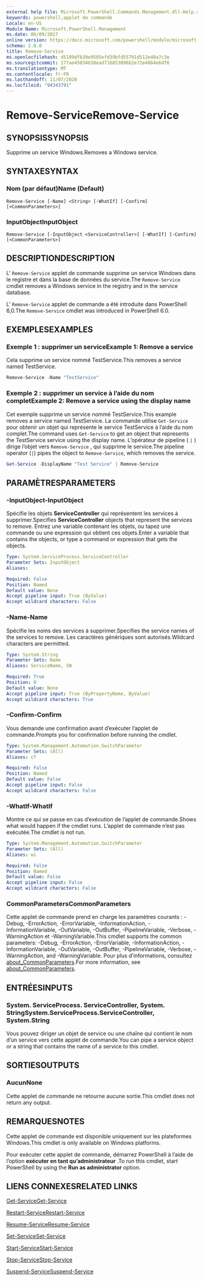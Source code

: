 ```yaml
---
external help file: Microsoft.PowerShell.Commands.Management.dll-Help.xml
keywords: powershell,applet de commande
Locale: en-US
Module Name: Microsoft.PowerShell.Management
ms.date: 06/09/2017
online version: https://docs.microsoft.com/powershell/module/microsoft.powershell.management/remove-service?view=powershell-6&WT.mc_id=ps-gethelp
schema: 2.0.0
title: Remove-Service
ms.openlocfilehash: d5189dfb39e9505efd39bfd55791d512e40a7c3e
ms.sourcegitcommit: 177ae45034b58ead716853096b2e72e4864e6df6
ms.translationtype: MT
ms.contentlocale: fr-FR
ms.lasthandoff: 11/07/2020
ms.locfileid: "94343791"
---
```

# <span data-ttu-id="91248-103">Remove-Service</span><span class="sxs-lookup"><span data-stu-id="91248-103">Remove-Service</span></span>

## <span data-ttu-id="91248-104">SYNOPSIS</span><span class="sxs-lookup"><span data-stu-id="91248-104">SYNOPSIS</span></span>
<span data-ttu-id="91248-105">Supprime un service Windows.</span><span class="sxs-lookup"><span data-stu-id="91248-105">Removes a Windows service.</span></span>

## <span data-ttu-id="91248-106">SYNTAXE</span><span class="sxs-lookup"><span data-stu-id="91248-106">SYNTAX</span></span>

### <span data-ttu-id="91248-107">Nom (par défaut)</span><span class="sxs-lookup"><span data-stu-id="91248-107">Name (Default)</span></span>

```
Remove-Service [-Name] <String> [-WhatIf] [-Confirm] [<CommonParameters>]
```

### <span data-ttu-id="91248-108">InputObject</span><span class="sxs-lookup"><span data-stu-id="91248-108">InputObject</span></span>

```
Remove-Service [-InputObject <ServiceController>] [-WhatIf] [-Confirm] [<CommonParameters>]
```

## <span data-ttu-id="91248-109">DESCRIPTION</span><span class="sxs-lookup"><span data-stu-id="91248-109">DESCRIPTION</span></span>

<span data-ttu-id="91248-110">L' `Remove-Service` applet de commande supprime un service Windows dans le registre et dans la base de données du service.</span><span class="sxs-lookup"><span data-stu-id="91248-110">The `Remove-Service` cmdlet removes a Windows service in the registry and in the service database.</span></span>

<span data-ttu-id="91248-111">L' `Remove-Service` applet de commande a été introduite dans PowerShell 6,0.</span><span class="sxs-lookup"><span data-stu-id="91248-111">The `Remove-Service` cmdlet was introduced in PowerShell 6.0.</span></span>

## <span data-ttu-id="91248-112">EXEMPLES</span><span class="sxs-lookup"><span data-stu-id="91248-112">EXAMPLES</span></span>

### <span data-ttu-id="91248-113">Exemple 1 : supprimer un service</span><span class="sxs-lookup"><span data-stu-id="91248-113">Example 1: Remove a service</span></span>

<span data-ttu-id="91248-114">Cela supprime un service nommé TestService.</span><span class="sxs-lookup"><span data-stu-id="91248-114">This removes a service named TestService.</span></span>

```powershell
Remove-Service -Name "TestService"
```

### <span data-ttu-id="91248-115">Exemple 2 : supprimer un service à l’aide du nom complet</span><span class="sxs-lookup"><span data-stu-id="91248-115">Example 2: Remove a service using the display name</span></span>

<span data-ttu-id="91248-116">Cet exemple supprime un service nommé TestService.</span><span class="sxs-lookup"><span data-stu-id="91248-116">This example removes a service named TestService.</span></span> <span data-ttu-id="91248-117">La commande utilise `Get-Service` pour obtenir un objet qui représente le service TestService à l’aide du nom complet.</span><span class="sxs-lookup"><span data-stu-id="91248-117">The command uses `Get-Service` to get an object that represents the TestService service using the display name.</span></span> <span data-ttu-id="91248-118">L’opérateur de pipeline ( `|` ) dirige l’objet vers `Remove-Service` , qui supprime le service.</span><span class="sxs-lookup"><span data-stu-id="91248-118">The pipeline operator (`|`) pipes the object to `Remove-Service`, which removes the service.</span></span>

```powershell
Get-Service -DisplayName "Test Service" | Remove-Service
```

## <span data-ttu-id="91248-119">PARAMÈTRES</span><span class="sxs-lookup"><span data-stu-id="91248-119">PARAMETERS</span></span>

### <span data-ttu-id="91248-120">-InputObject</span><span class="sxs-lookup"><span data-stu-id="91248-120">-InputObject</span></span>

<span data-ttu-id="91248-121">Spécifie les objets **ServiceController** qui représentent les services à supprimer.</span><span class="sxs-lookup"><span data-stu-id="91248-121">Specifies **ServiceController** objects that represent the services to remove.</span></span> <span data-ttu-id="91248-122">Entrez une variable contenant les objets, ou tapez une commande ou une expression qui obtient ces objets.</span><span class="sxs-lookup"><span data-stu-id="91248-122">Enter a variable that contains the objects, or type a command or expression that gets the objects.</span></span>

```yaml
Type: System.ServiceProcess.ServiceController
Parameter Sets: InputObject
Aliases:

Required: False
Position: Named
Default value: None
Accept pipeline input: True (ByValue)
Accept wildcard characters: False
```

### <span data-ttu-id="91248-123">-Name</span><span class="sxs-lookup"><span data-stu-id="91248-123">-Name</span></span>

<span data-ttu-id="91248-124">Spécifie les noms des services à supprimer.</span><span class="sxs-lookup"><span data-stu-id="91248-124">Specifies the service names of the services to remove.</span></span> <span data-ttu-id="91248-125">Les caractères génériques sont autorisés.</span><span class="sxs-lookup"><span data-stu-id="91248-125">Wildcard characters are permitted.</span></span>

```yaml
Type: System.String
Parameter Sets: Name
Aliases: ServiceName, SN

Required: True
Position: 0
Default value: None
Accept pipeline input: True (ByPropertyName, ByValue)
Accept wildcard characters: True
```

### <span data-ttu-id="91248-126">-Confirm</span><span class="sxs-lookup"><span data-stu-id="91248-126">-Confirm</span></span>

<span data-ttu-id="91248-127">Vous demande une confirmation avant d’exécuter l’applet de commande.</span><span class="sxs-lookup"><span data-stu-id="91248-127">Prompts you for confirmation before running the cmdlet.</span></span>

```yaml
Type: System.Management.Automation.SwitchParameter
Parameter Sets: (All)
Aliases: cf

Required: False
Position: Named
Default value: False
Accept pipeline input: False
Accept wildcard characters: False
```

### <span data-ttu-id="91248-128">-WhatIf</span><span class="sxs-lookup"><span data-stu-id="91248-128">-WhatIf</span></span>

<span data-ttu-id="91248-129">Montre ce qui se passe en cas d’exécution de l’applet de commande.</span><span class="sxs-lookup"><span data-stu-id="91248-129">Shows what would happen if the cmdlet runs.</span></span> <span data-ttu-id="91248-130">L’applet de commande n’est pas exécutée.</span><span class="sxs-lookup"><span data-stu-id="91248-130">The cmdlet is not run.</span></span>

```yaml
Type: System.Management.Automation.SwitchParameter
Parameter Sets: (All)
Aliases: wi

Required: False
Position: Named
Default value: False
Accept pipeline input: False
Accept wildcard characters: False
```

### <span data-ttu-id="91248-131">CommonParameters</span><span class="sxs-lookup"><span data-stu-id="91248-131">CommonParameters</span></span>

<span data-ttu-id="91248-132">Cette applet de commande prend en charge les paramètres courants : -Debug, -ErrorAction, -ErrorVariable, -InformationAction, -InformationVariable, -OutVariable, -OutBuffer, -PipelineVariable, -Verbose, -WarningAction et -WarningVariable.</span><span class="sxs-lookup"><span data-stu-id="91248-132">This cmdlet supports the common parameters: -Debug, -ErrorAction, -ErrorVariable, -InformationAction, -InformationVariable, -OutVariable, -OutBuffer, -PipelineVariable, -Verbose, -WarningAction, and -WarningVariable.</span></span> <span data-ttu-id="91248-133">Pour plus d’informations, consultez [about_CommonParameters](https://go.microsoft.com/fwlink/?LinkID=113216).</span><span class="sxs-lookup"><span data-stu-id="91248-133">For more information, see [about_CommonParameters](https://go.microsoft.com/fwlink/?LinkID=113216).</span></span>

## <span data-ttu-id="91248-134">ENTRÉES</span><span class="sxs-lookup"><span data-stu-id="91248-134">INPUTS</span></span>

### <span data-ttu-id="91248-135">System. ServiceProcess. ServiceController, System. String</span><span class="sxs-lookup"><span data-stu-id="91248-135">System.ServiceProcess.ServiceController, System.String</span></span>

<span data-ttu-id="91248-136">Vous pouvez diriger un objet de service ou une chaîne qui contient le nom d’un service vers cette applet de commande.</span><span class="sxs-lookup"><span data-stu-id="91248-136">You can pipe a service object or a string that contains the name of a service to this cmdlet.</span></span>

## <span data-ttu-id="91248-137">SORTIES</span><span class="sxs-lookup"><span data-stu-id="91248-137">OUTPUTS</span></span>

### <span data-ttu-id="91248-138">Aucun</span><span class="sxs-lookup"><span data-stu-id="91248-138">None</span></span>

<span data-ttu-id="91248-139">Cette applet de commande ne retourne aucune sortie.</span><span class="sxs-lookup"><span data-stu-id="91248-139">This cmdlet does not return any output.</span></span>

## <span data-ttu-id="91248-140">REMARQUES</span><span class="sxs-lookup"><span data-stu-id="91248-140">NOTES</span></span>

<span data-ttu-id="91248-141">Cette applet de commande est disponible uniquement sur les plateformes Windows.</span><span class="sxs-lookup"><span data-stu-id="91248-141">This cmdlet is only available on Windows platforms.</span></span>

<span data-ttu-id="91248-142">Pour exécuter cette applet de commande, démarrez PowerShell à l’aide de l’option **exécuter en tant qu’administrateur** .</span><span class="sxs-lookup"><span data-stu-id="91248-142">To run this cmdlet, start PowerShell by using the **Run as administrator** option.</span></span>

## <span data-ttu-id="91248-143">LIENS CONNEXES</span><span class="sxs-lookup"><span data-stu-id="91248-143">RELATED LINKS</span></span>

[<span data-ttu-id="91248-144">Get-Service</span><span class="sxs-lookup"><span data-stu-id="91248-144">Get-Service</span></span>](Get-Service.md)

[<span data-ttu-id="91248-145">Restart-Service</span><span class="sxs-lookup"><span data-stu-id="91248-145">Restart-Service</span></span>](Restart-Service.md)

[<span data-ttu-id="91248-146">Resume-Service</span><span class="sxs-lookup"><span data-stu-id="91248-146">Resume-Service</span></span>](Resume-Service.md)

[<span data-ttu-id="91248-147">Set-Service</span><span class="sxs-lookup"><span data-stu-id="91248-147">Set-Service</span></span>](Set-Service.md)

[<span data-ttu-id="91248-148">Start-Service</span><span class="sxs-lookup"><span data-stu-id="91248-148">Start-Service</span></span>](Start-Service.md)

[<span data-ttu-id="91248-149">Stop-Service</span><span class="sxs-lookup"><span data-stu-id="91248-149">Stop-Service</span></span>](Stop-Service.md)

[<span data-ttu-id="91248-150">Suspend-Service</span><span class="sxs-lookup"><span data-stu-id="91248-150">Suspend-Service</span></span>](Suspend-Service.md)
